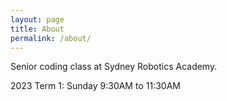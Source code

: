 ```yaml
---
layout: page
title: About
permalink: /about/
---
```


Senior coding class at Sydney Robotics Academy. 

2023 Term 1: Sunday 9:30AM to 11:30AM